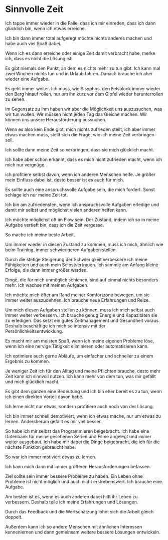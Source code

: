 # Sinnvolle Zeit

Ich tappe immer wieder in die Falle, dass ich mir einreden, dass ich dann glücklich bin, wenn ich etwas erreiche.

Ich bin dann immer total aufgeregt möchte nichts anderes machen und habe auch viel Spaß dabei.

Wenn ich es dann erreiche oder einige Zeit damit verbracht habe, merke ich, dass es nicht die Lösung ist.

Es gibt niemals den Punkt, an dem es nichts mehr zu tun gibt. Ich kann mal zwei Wochen nichts tun und in Urlaub fahren. Danach brauche ich aber wieder eine Aufgabe.

Es geht immer weiter. Ich muss, wie Sisyphos, den Felsblock immer wieder den Berg hinauf rollen, nur um ihn kurz vor dem Gipfel wieder herunterrollen zu sehen.

Im Gegensatz zu ihm haben wir aber die Möglichkeit uns auszusuchen, was wir tun wollen. Wir müssen nicht jeden Tag das Gleiche machen. Wir können uns unsere Herausforderung aussuchen.

Wenn es also kein Ende gibt, mich nichts zufrieden stellt, ich aber immer etwas machen muss, stellt sich die Frage, wie ich meine Zeit verbringen soll.

Ich sollte dann meine Zeit so verbringen, dass sie mich glücklich macht.

Ich habe aber schon erkannt, dass es mich nicht zufrieden macht, wenn ich mich nur vergnüge.

ich profitiere selbst davon, wenn ich anderen Menschen helfe. Je größer mein Einfluss dabei ist, desto besser ist es auch für mich.

Es sollte auch eine anspruchsvolle Aufgabe sein, die mich fordert. Sonst schlage ich nur meine Zeit tot.

Ich bin am zufriedensten, wenn ich anspruchsvolle Aufgaben erledige und damit mir selbst und möglichst vielen anderen helfen kann.

Ich möchte möglichst oft im Flow sein. Der Zustand, indem ich so in meine Aufgabe vertieft bin, dass ich die Zeit vergesse.

So mache ich meine beste Arbeit.

Um immer wieder in diesen Zustand zu kommen, muss ich mich, ähnlich wie beim Training, immer schwierigeren Aufgaben stellen. 

Durch die stetige Steigerung der Schwierigkeit verbessere ich meine Fähigkeiten und auch mein Selbstvertrauen. Ich sammle am Anfang kleine Erfolge, die dann immer größer werden.

Dinge, die für mich unmöglich schienen, sind auf einmal nichts besonders mehr. Ich wachse mit meinen Aufgaben.

Ich möchte mich öfter am Rand meiner Komfortzone bewegen, um sie immer weiter auszudehnen. Ich brauche neue Erfahrungen und Reize.

Um mich diesen Aufgaben stellen zu können, muss ich mich selbst auch immer weiter verbessern. Ich brauche genug Energie und Kapazitäten sie zu erledigen. Das setzt ein gutes Zeitmanagement und Gesundheit voraus. Deshalb beschäftige ich mich so intensiv mit der Persönlichkeitsentwicklung.

Es macht mir am meisten Spaß, wenn ich meine eigenen Probleme löse, wenn ich eine nervige Tätigkeit eliminieren oder automatisieren kann.

Ich optimiere auch gerne Abläufe, um einfacher und schneller zu einem Ergebnis zu kommen.

Je weniger Zeit ich für den Alltag und meine Pflichten brauche, desto mehr Zeit kann ich sinnvoll nutzen. Ich kann mehr von dem tun, was mir gefällt und mich glücklich macht.

Es gibt dem ganzen eine Bedeutung und ich bin eher bereit es zu tun, wenn ich einen direkten Vorteil davon habe.

Ich lerne nicht nur etwas, sondern profitiere auch noch von der Lösung.

Ich bin immer schnell demotiviert, wenn ich etwas mache, nur um etwas zu lernen. Andersherum gefällt es mir viel besser.

So habe ich mir selbst das Programmieren beigebracht. Ich habe eine Datenbank für meine gesehenen Serien und Filme angelegt und immer weiter ausgebaut. Ich habe mir dabei die Dinge beigebracht, die ich für die nächste Funktion gebraucht habe.

So war ich immer motiviert etwas zu lernen.

Ich kann mich dann mit immer größeren Herausforderungen befassen. 

Ziel sollte sein immer bessere Probleme zu haben. Ein Leben ohne Probleme ist nicht möglich und auch nicht erstrebenswert. Ich brauche eine Aufgabe. 

Am besten ist es, wenn es auch anderen dabei hilft ihr Leben zu verbessern. Deshalb teile ich meine Erfahrungen und Lösungen.

Durch das Feedback und die Wertschätzung lohnt sich die Arbeit gleich doppelt.

Außerdem kann ich so andere Menschen mit ähnlichen Interessen kennenlernen und dann gemeinsam weitere bessere Lösungen entwickeln.
